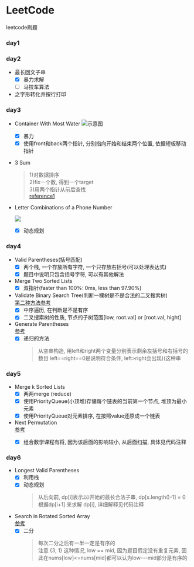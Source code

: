 # LeetCode
leetcode刷题

### day1


### day2

+ 最长回文子串
    - [x] 暴力求解
    - [ ] 马拉车算法

+ 之字形转化并按行打印 

### day3

+ Container With Most Water
![示意图](https://s3-lc-upload.s3.amazonaws.com/uploads/2018/07/17/question_11.jpg)
    - [x] 暴力
    - [x] 使用front和back两个指针, 分别指向开始和结束两个位置, 依据短板移动指针  

+ 3 Sum
    > 1)对数据排序  
    > 2)fix一个数, 得到一个target  
    > 3)用两个指针从前后查找  
    > [reference1](http://www.cnblogs.com/grandyang/p/4481576.html)

+ Letter Combinations of a Phone Number

  ![](https://upload.wikimedia.org/wikipedia/commons/thumb/7/73/Telephone-keypad2.svg/200px-Telephone-keypad2.svg.png)
    - [x] 动态规划


### day4

+ Valid Parentheses(括号匹配)
    - [x] 两个栈, 一个存放所有字符, 一个只存放右括号(可以处理表达式)
    - [x] 题目中说明只包含括号字符, 可以有其他解法
    
+ Merge Two Sorted Lists
    - [x] 双指针(faster than 100%: 0ms, less than 97.90%)
    
+ Validate Binary Search Tree(判断一棵树是不是合法的二叉搜索树)  
    [第二种方法参考](https://www.cnblogs.com/grandyang/p/4298435.html)
    - [x] 中序遍历, 在判断是不是有序
    - [x] 二叉搜索树的性质, 节点的子树范围[low, root.val] or [root.val, hight]
    
+ Generate Parentheses  
    [参考](http://www.cnblogs.com/grandyang/p/4444160.html)
    - [x] 递归的方法
        > 从空串构造, 用left和right两个变量分别表示剩余左括号和右括号的数目
        > left==right==0是说明符合条件, left>right会出现)(这种串

### day5

+ Merge k Sorted Lists
    - [x] 两两merge (reduce)
    - [x] 使用PriorityQueue(小顶堆)存储每个链表的当前第一个节点, 堆顶为最小元素
    - [x] 使用PriorityQueue对元素排序, 在按照value还原成一个链表
    
+ Next Permutation  
    [参考](https://www.cnblogs.com/grandyang/p/4428207.html)
    - [x] 组合数学课程有将, 因为该后面的影响较小, 从后面扫描, 具体见代码注释
    

### day6

+ Longest Valid Parentheses
    - [x] 利用栈
    - [x] 动态规划
        > 从后向前, dp[i]表示以i开始的最长合法子串, dp[s.length()-1] = 0
        > 根据dp[i+1] 来求解 dp[i], 详细解释见代码注释
        
+ Search in Rotated Sorted Array  
    [参考](https://blog.csdn.net/Irving_zhang/article/details/78192831)
    - [x] 二分  
        > 每次二分之后有一半一定是有序的  
        注意 {3, 1} 这种情况, low == mid, 因为题目假定没有重复元素, 
        因此在nums[low]<=nums[mid]都可以认为low---mid部分是有序的